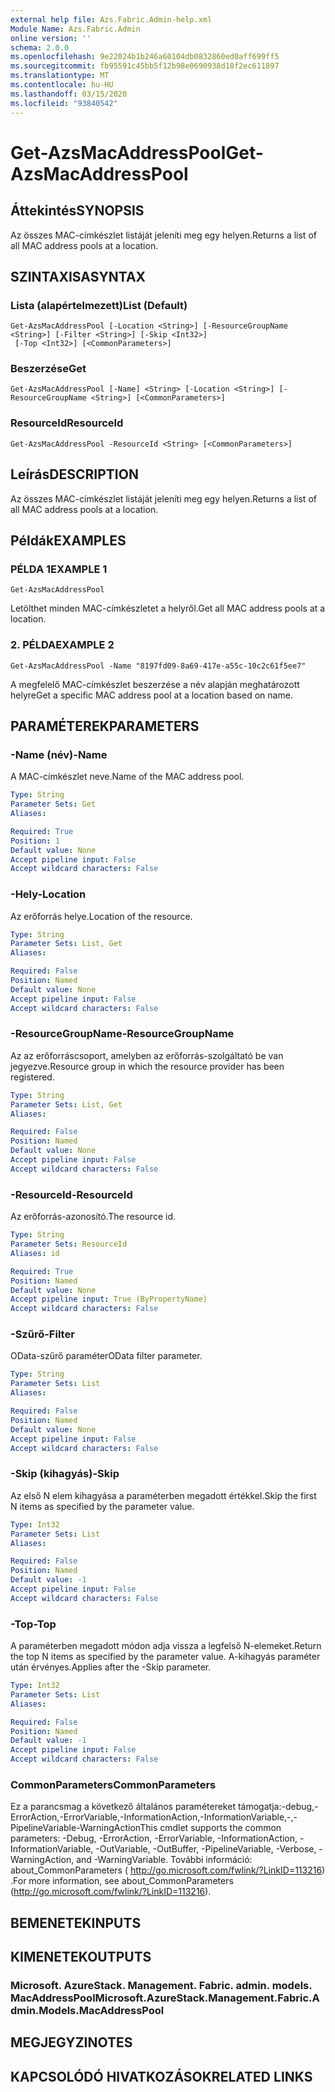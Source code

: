 ```yaml
---
external help file: Azs.Fabric.Admin-help.xml
Module Name: Azs.Fabric.Admin
online version: ''
schema: 2.0.0
ms.openlocfilehash: 9e22024b1b246a60104db0832860ed0aff699ff5
ms.sourcegitcommit: fb95591c45bb5f12b98e0690938d18f2ec611897
ms.translationtype: MT
ms.contentlocale: hu-HU
ms.lasthandoff: 03/15/2020
ms.locfileid: "93840542"
---
```

# <span data-ttu-id="cf104-101">Get-AzsMacAddressPool</span><span class="sxs-lookup"><span data-stu-id="cf104-101">Get-AzsMacAddressPool</span></span>

## <span data-ttu-id="cf104-102">Áttekintés</span><span class="sxs-lookup"><span data-stu-id="cf104-102">SYNOPSIS</span></span>
<span data-ttu-id="cf104-103">Az összes MAC-címkészlet listáját jeleníti meg egy helyen.</span><span class="sxs-lookup"><span data-stu-id="cf104-103">Returns a list of all MAC address pools at a location.</span></span>

## <span data-ttu-id="cf104-104">SZINTAXISA</span><span class="sxs-lookup"><span data-stu-id="cf104-104">SYNTAX</span></span>

### <span data-ttu-id="cf104-105">Lista (alapértelmezett)</span><span class="sxs-lookup"><span data-stu-id="cf104-105">List (Default)</span></span>
```
Get-AzsMacAddressPool [-Location <String>] [-ResourceGroupName <String>] [-Filter <String>] [-Skip <Int32>]
 [-Top <Int32>] [<CommonParameters>]
```

### <span data-ttu-id="cf104-106">Beszerzése</span><span class="sxs-lookup"><span data-stu-id="cf104-106">Get</span></span>
```
Get-AzsMacAddressPool [-Name] <String> [-Location <String>] [-ResourceGroupName <String>] [<CommonParameters>]
```

### <span data-ttu-id="cf104-107">ResourceId</span><span class="sxs-lookup"><span data-stu-id="cf104-107">ResourceId</span></span>
```
Get-AzsMacAddressPool -ResourceId <String> [<CommonParameters>]
```

## <span data-ttu-id="cf104-108">Leírás</span><span class="sxs-lookup"><span data-stu-id="cf104-108">DESCRIPTION</span></span>
<span data-ttu-id="cf104-109">Az összes MAC-címkészlet listáját jeleníti meg egy helyen.</span><span class="sxs-lookup"><span data-stu-id="cf104-109">Returns a list of all MAC address pools at a location.</span></span>

## <span data-ttu-id="cf104-110">Példák</span><span class="sxs-lookup"><span data-stu-id="cf104-110">EXAMPLES</span></span>

### <span data-ttu-id="cf104-111">PÉLDA 1</span><span class="sxs-lookup"><span data-stu-id="cf104-111">EXAMPLE 1</span></span>
```
Get-AzsMacAddressPool
```

<span data-ttu-id="cf104-112">Letölthet minden MAC-címkészletet a helyről.</span><span class="sxs-lookup"><span data-stu-id="cf104-112">Get all MAC address pools at a location.</span></span>

### <span data-ttu-id="cf104-113">2. PÉLDA</span><span class="sxs-lookup"><span data-stu-id="cf104-113">EXAMPLE 2</span></span>
```
Get-AzsMacAddressPool -Name "8197fd09-8a69-417e-a55c-10c2c61f5ee7"
```

<span data-ttu-id="cf104-114">A megfelelő MAC-címkészlet beszerzése a név alapján meghatározott helyre</span><span class="sxs-lookup"><span data-stu-id="cf104-114">Get a specific MAC address pool at a location based on name.</span></span>

## <span data-ttu-id="cf104-115">PARAMÉTEREK</span><span class="sxs-lookup"><span data-stu-id="cf104-115">PARAMETERS</span></span>

### <span data-ttu-id="cf104-116">-Name (név)</span><span class="sxs-lookup"><span data-stu-id="cf104-116">-Name</span></span>
<span data-ttu-id="cf104-117">A MAC-címkészlet neve.</span><span class="sxs-lookup"><span data-stu-id="cf104-117">Name of the MAC address pool.</span></span>

```yaml
Type: String
Parameter Sets: Get
Aliases:

Required: True
Position: 1
Default value: None
Accept pipeline input: False
Accept wildcard characters: False
```

### <span data-ttu-id="cf104-118">-Hely</span><span class="sxs-lookup"><span data-stu-id="cf104-118">-Location</span></span>
<span data-ttu-id="cf104-119">Az erőforrás helye.</span><span class="sxs-lookup"><span data-stu-id="cf104-119">Location of the resource.</span></span>

```yaml
Type: String
Parameter Sets: List, Get
Aliases:

Required: False
Position: Named
Default value: None
Accept pipeline input: False
Accept wildcard characters: False
```

### <span data-ttu-id="cf104-120">-ResourceGroupName</span><span class="sxs-lookup"><span data-stu-id="cf104-120">-ResourceGroupName</span></span>
<span data-ttu-id="cf104-121">Az az erőforráscsoport, amelyben az erőforrás-szolgáltató be van jegyezve.</span><span class="sxs-lookup"><span data-stu-id="cf104-121">Resource group in which the resource provider has been registered.</span></span>

```yaml
Type: String
Parameter Sets: List, Get
Aliases:

Required: False
Position: Named
Default value: None
Accept pipeline input: False
Accept wildcard characters: False
```

### <span data-ttu-id="cf104-122">-ResourceId</span><span class="sxs-lookup"><span data-stu-id="cf104-122">-ResourceId</span></span>
<span data-ttu-id="cf104-123">Az erőforrás-azonosító.</span><span class="sxs-lookup"><span data-stu-id="cf104-123">The resource id.</span></span>

```yaml
Type: String
Parameter Sets: ResourceId
Aliases: id

Required: True
Position: Named
Default value: None
Accept pipeline input: True (ByPropertyName)
Accept wildcard characters: False
```

### <span data-ttu-id="cf104-124">-Szűrő</span><span class="sxs-lookup"><span data-stu-id="cf104-124">-Filter</span></span>
<span data-ttu-id="cf104-125">OData-szűrő paraméter</span><span class="sxs-lookup"><span data-stu-id="cf104-125">OData filter parameter.</span></span>

```yaml
Type: String
Parameter Sets: List
Aliases:

Required: False
Position: Named
Default value: None
Accept pipeline input: False
Accept wildcard characters: False
```

### <span data-ttu-id="cf104-126">-Skip (kihagyás)</span><span class="sxs-lookup"><span data-stu-id="cf104-126">-Skip</span></span>
<span data-ttu-id="cf104-127">Az első N elem kihagyása a paraméterben megadott értékkel.</span><span class="sxs-lookup"><span data-stu-id="cf104-127">Skip the first N items as specified by the parameter value.</span></span>

```yaml
Type: Int32
Parameter Sets: List
Aliases:

Required: False
Position: Named
Default value: -1
Accept pipeline input: False
Accept wildcard characters: False
```

### <span data-ttu-id="cf104-128">-Top</span><span class="sxs-lookup"><span data-stu-id="cf104-128">-Top</span></span>
<span data-ttu-id="cf104-129">A paraméterben megadott módon adja vissza a legfelső N-elemeket.</span><span class="sxs-lookup"><span data-stu-id="cf104-129">Return the top N items as specified by the parameter value.</span></span>
<span data-ttu-id="cf104-130">A-kihagyás paraméter után érvényes.</span><span class="sxs-lookup"><span data-stu-id="cf104-130">Applies after the -Skip parameter.</span></span>

```yaml
Type: Int32
Parameter Sets: List
Aliases:

Required: False
Position: Named
Default value: -1
Accept pipeline input: False
Accept wildcard characters: False
```

### <span data-ttu-id="cf104-131">CommonParameters</span><span class="sxs-lookup"><span data-stu-id="cf104-131">CommonParameters</span></span>
<span data-ttu-id="cf104-132">Ez a parancsmag a következő általános paramétereket támogatja:-debug,-ErrorAction,-ErrorVariable,-InformationAction,-InformationVariable,-,-PipelineVariable-WarningAction</span><span class="sxs-lookup"><span data-stu-id="cf104-132">This cmdlet supports the common parameters: -Debug, -ErrorAction, -ErrorVariable, -InformationAction, -InformationVariable, -OutVariable, -OutBuffer, -PipelineVariable, -Verbose, -WarningAction, and -WarningVariable.</span></span> <span data-ttu-id="cf104-133">További információ: about_CommonParameters ( http://go.microsoft.com/fwlink/?LinkID=113216) .</span><span class="sxs-lookup"><span data-stu-id="cf104-133">For more information, see about_CommonParameters (http://go.microsoft.com/fwlink/?LinkID=113216).</span></span>

## <span data-ttu-id="cf104-134">BEMENETEK</span><span class="sxs-lookup"><span data-stu-id="cf104-134">INPUTS</span></span>

## <span data-ttu-id="cf104-135">KIMENETEK</span><span class="sxs-lookup"><span data-stu-id="cf104-135">OUTPUTS</span></span>

### <span data-ttu-id="cf104-136">Microsoft. AzureStack. Management. Fabric. admin. models. MacAddressPool</span><span class="sxs-lookup"><span data-stu-id="cf104-136">Microsoft.AzureStack.Management.Fabric.Admin.Models.MacAddressPool</span></span>

## <span data-ttu-id="cf104-137">MEGJEGYZI</span><span class="sxs-lookup"><span data-stu-id="cf104-137">NOTES</span></span>

## <span data-ttu-id="cf104-138">KAPCSOLÓDÓ HIVATKOZÁSOK</span><span class="sxs-lookup"><span data-stu-id="cf104-138">RELATED LINKS</span></span>
